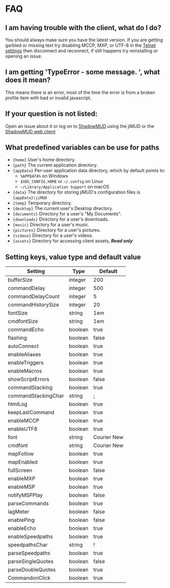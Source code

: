 
# FAQ
## I am having trouble with the client, what do I do?
You should always make sure you have the latest version.
If you are getting garbled or missing text try disabling MCCP, MXP, or UTF-8 in the [Telnet settings](preferences.md#telnet) then disconnect and reconnect, if still happens try reinstalling or opening an issue.
## I am getting 'TypeError - some message. ', what does it mean?
This means there is an error, most of the time the error is from a broken profile item with bad or invalid javascript.        
## If your question is not listed:
Open an issue about it or log on to [ShadowMUD](http://www,shadowmud.com) using the jiMUD or the [ShadowMUD web client](http://www,shadowmud.com/mud.php)
## What predefined variables can be use for paths
* `{home}` User's home directory.
* `{path}` The current application directory.
* `{appData}` Per-user application data directory, which by default points to:
  * `%APPDATA%` on Windows
  * `$XDG_CONFIG_HOME` or `~/.config` on Linux
  * `~/Library/Application Support` on macOS
* `{data}` The directory for storing jiMUD's configuration files is `{appData}\jiMUD`
* `{temp}` Temporary directory.
* `{desktop}` The current user's Desktop directory.
* `{documents}` Directory for a user's "My Documents".
* `{downloads}` Directory for a user's downloads.
* `{music}` Directory for a user's music.
* `{pictures}` Directory for a user's pictures.
* `{videos}` Directory for a user's videos.
* `{assets}` Directory for accessing client assets, ***Read only***
## Setting keys, value type and default value
Setting             | Type    | Default
--------------------|---------|-------------
bufferSize          | integer | 200
commandDelay        | integer | 500
commandDelayCount   | integer | 5
commandHistorySize  | integer | 20
fontSize            | string  | 1em
cmdfontSize         | string  | 1em
commandEcho         | boolean | true
flashing            | boolean | false
autoConnect         | boolean | true
enableAliases       | boolean | true
enableTriggers      | boolean | true
enableMacros        | boolean | true
showScriptErrors    | boolean | false
commandStacking     | boolean | true
commandStackingChar | string  | ;
htmlLog             | boolean | true
keepLastCommand     | boolean | true
enableMCCP          | boolean | true
enableUTF8          | boolean | true
font                | string  | Courier New
cmdfont             | string  | Courier New
mapFollow           | boolean | true
mapEnabled          | boolean | true
fullScreen          | boolean | false
enableMXP           | boolean | true
enableMSP           | boolean | true
notifyMSPPlay       | boolean | false
parseCommands       | boolean | true
lagMeter            | boolean | false
enablePing          | boolean | false
enableEcho          | boolean | true
enableSpeedpaths    | boolean | true
speedpathsChar      | string  | !
parseSpeedpaths     | boolean | true
parseSingleQuotes   | boolean | false
parseDoubleQuotes   | boolean | true
CommandonClick      | boolean | true